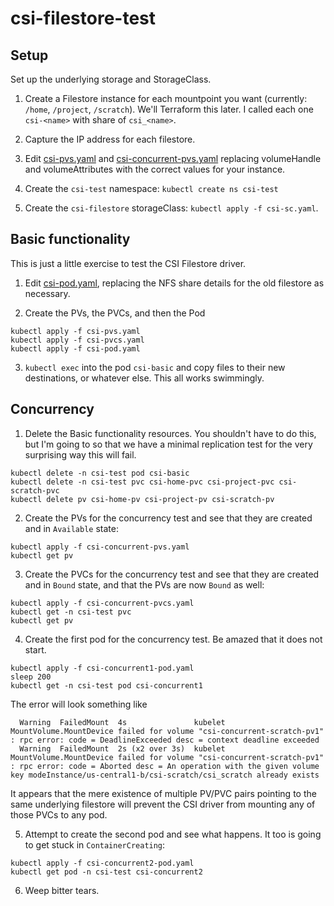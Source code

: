 csi-filestore-test
==================

Setup
------------------

Set up the underlying storage and StorageClass.

1. Create a Filestore instance for each mountpoint you want (currently:
   `/home`, `/project`, `/scratch`).  We'll Terraform this later.  I
   called each one `csi-<name>` with share of `csi_<name>`.
   
2. Capture the IP address for each filestore.

3. Edit [csi-pvs.yaml](csi-pvs.yaml) and
   [csi-concurrent-pvs.yaml](csi-concurrent-pvs.yaml) replacing
   volumeHandle and volumeAttributes with the correct values for your
   instance.
   
4. Create the `csi-test` namespace: `kubectl create ns csi-test`
   
5. Create the `csi-filestore` storageClass: `kubectl apply -f csi-sc.yaml`.


Basic functionality
-------------------

This is just a little exercise to test the CSI Filestore driver.

1. Edit [csi-pod.yaml](csi-pod.yaml), replacing the NFS share details
   for the old filestore as necessary.
   
2. Create the PVs, the PVCs, and then the Pod
```
kubectl apply -f csi-pvs.yaml
kubectl apply -f csi-pvcs.yaml	
kubectl apply -f csi-pod.yaml
```
   
3. `kubectl exec` into the pod `csi-basic` and copy files to their new
   destinations, or whatever else.  This all works swimmingly.

Concurrency
-----------

1. Delete the Basic functionality resources.  You shouldn't have to do
   this, but I'm going to so that we have a minimal replication test for
   the very surprising way this will fail.
```
kubectl delete -n csi-test pod csi-basic
kubectl delete -n csi-test pvc csi-home-pvc csi-project-pvc csi-scratch-pvc
kubectl delete pv csi-home-pv csi-project-pv csi-scratch-pv
```
   
2. Create the PVs for the concurrency test and see that they are created and
   in `Available` state:
```
kubectl apply -f csi-concurrent-pvs.yaml
kubectl get pv
```

3. Create the PVCs for the concurrency test and see that they are created and
   in `Bound` state, and that the PVs are now `Bound` as well:
```
kubectl apply -f csi-concurrent-pvcs.yaml
kubectl get -n csi-test pvc
kubectl get pv
```

4. Create the first pod for the concurrency test.  Be amazed that it does not start.
```
kubectl apply -f csi-concurrent1-pod.yaml
sleep 200
kubectl get -n csi-test pod csi-concurrent1
```

The error will look something like

```
  Warning  FailedMount  4s               kubelet            MountVolume.MountDevice failed for volume "csi-concurrent-scratch-pv1" : rpc error: code = DeadlineExceeded desc = context deadline exceeded
  Warning  FailedMount  2s (x2 over 3s)  kubelet            MountVolume.MountDevice failed for volume "csi-concurrent-scratch-pv1" : rpc error: code = Aborted desc = An operation with the given volume key modeInstance/us-central1-b/csi-scratch/csi_scratch already exists
```

It appears that the mere existence of multiple PV/PVC pairs pointing to
the same underlying filestore will prevent the CSI driver from mounting
any of those PVCs to any pod.

5. Attempt to create the second pod and see what happens.  It too is going to get
   stuck in `ContainerCreating`:
```
kubectl apply -f csi-concurrent2-pod.yaml
kubectl get pod -n csi-test csi-concurrent2
```
   
6. Weep bitter tears.
